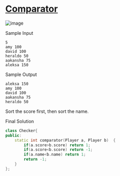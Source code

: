 # [Comparator](https://www.hackerrank.com/challenges/ctci-comparator-sorting/problem)

![image](https://user-images.githubusercontent.com/35857179/81497371-a702b400-92f0-11ea-857a-edc64fcba616.png)

Sample Input
```
5
amy 100
david 100
heraldo 50
aakansha 75
aleksa 150
```

Sample Output
```
aleksa 150
amy 100
david 100
aakansha 75
heraldo 50
```

Sort the score first, then sort the name.

Final Solution
```cpp
class Checker{
public:
    static int comparator(Player a, Player b)  {
        if(a.score>b.score) return 1;
        if(a.score<b.score) return -1;
        if(a.name<b.name) return 1;
        return -1;
    }
};
```